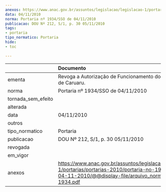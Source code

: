 ```yaml
---
anexos: https://www.anac.gov.br/assuntos/legislacao/legislacao-1/portarias/portarias-2010/portaria-no-1934-sso-de-04-11-2010/@@display-file/arquivo_norma/PA2010-1934.pdf
data: 04/11/2010
norma: Portaria nº 1934/SSO de 04/11/2010
publicacao: DOU Nº 212, S/1, p. 30 05/11/2010
tags:
- portaria
tipo_normatico: Portaria
hide: 
- toc 
 
---
```


|                    | Documento                                                                                                                                                         |
|:-------------------|:------------------------------------------------------------------------------------------------------------------------------------------------------------------|
| ementa             | Revoga a Autorização de Funcionamento do Aeroclube de Caruaru.                                                                                                    |
| norma              | Portaria nº 1934/SSO de 04/11/2010                                                                                                                                |
| tornada_sem_efeito |                                                                                                                                                                   |
| alterada           |                                                                                                                                                                   |
| data               | 04/11/2010                                                                                                                                                        |
| outros             |                                                                                                                                                                   |
| tipo_normatico     | Portaria                                                                                                                                                          |
| publicacao         | DOU Nº 212, S/1, p. 30 05/11/2010                                                                                                                                 |
| revogada           |                                                                                                                                                                   |
| em_vigor           |                                                                                                                                                                   |
| anexos             | https://www.anac.gov.br/assuntos/legislacao/legislacao-1/portarias/portarias-2010/portaria-no-1934-sso-de-04-11-2010/@@display-file/arquivo_norma/PA2010-1934.pdf |